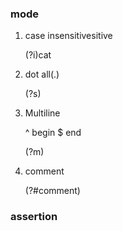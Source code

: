 ###  mode

1. case insensitivesitive 

   (?i)cat 

2. dot all(.)

   (?s)

3. Multiline

   ^ begin $ end

   (?m)

4. comment

   (?#comment)

### assertion

